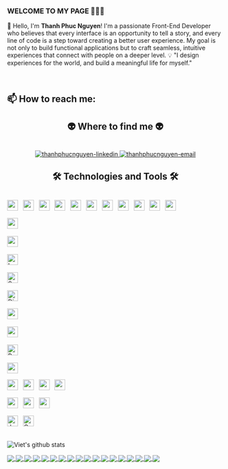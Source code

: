 ### WELCOME TO MY PAGE 👋👋👋

🚀 Hello, I'm  **Thanh Phuc Nguyen**!
I'm a passionate Front-End Developer who believes that every interface is an opportunity to tell a story, and every line of code is a step toward creating a better user experience. My goal is not only to build functional applications but to craft seamless, intuitive experiences that connect with people on a deeper level.
💡 "I design experiences for the world, and build a meaningful life for myself."

<br>

## 📫 How to reach me: 


<!-- [![Linkedin](https://i.stack.imgur.com/gVE0j.png) LinkedIn](https://www.linkedin.com/in/thanhphucnguyen1810/) 
[![GitHub](https://i.stack.imgur.com/tskMh.png) GitHub](https://github.com/vietnh1009/)  -->
<h2 align="center">👽 Where to find me 👽</h2>
<br>
<!-- https://icons8.com -->
<div align="center">
  <a href="https://www.linkedin.com/in/thanhphucnguyen1810/"         target="blank">
    <img src="https://img.icons8.com/bubbles/100/000000/linkedin.png" alt="thanhphucnguyen-linkedin" />
  </a>

  <a href="mailto:thanhphucnguyen54@gmail.com" target="top">
    <img src="https://img.icons8.com/bubbles/100/000000/apple-mail.png" alt="thanhphucnguyen-email" />
  </a>
</div>

<!-- -----------------Technologies and Tools--------------- -->
<h2 align="center">🛠 Technologies and Tools 🛠</h2><br>
<!-- Frontend Technologies -->
<!-- HTML -->
<span><img src="https://img.shields.io/badge/HTML5-282C34?logo=html5&logoColor=E34F26" height="25"/></span>
&nbsp;
<!-- CSS -->
<span><img src="https://img.shields.io/badge/CSS3-282C34?logo=css3&logoColor=1572B6" height="25"/></span>
&nbsp;
<!-- Tailwind -->
<span><img src="https://img.shields.io/badge/Tailwind%20CSS-282C34?logo=tailwind-css&logoColor=38B2AC" height="25"/></span>
&nbsp;
<!-- Sass -->
<span><img src="https://img.shields.io/badge/Sass-282C34?logo=sass&logoColor=CC6699" height="25"/></span>
&nbsp;
<!-- Bootstrap -->
<span><img src="https://img.shields.io/badge/Bootstrap-282C34?logo=bootstrap&logoColor=7952B3" height="25"/></span>
&nbsp;
<!-- ReactJS -->
<span><img src="https://img.shields.io/badge/ReactJS-282C34?logo=react&logoColor=61DAFB" height="25"/></span>
&nbsp;
<!-- Angular -->
<span><img src="https://img.shields.io/badge/Angular-282C34?logo=angular&logoColor=DD0031" height="25"/></span>
&nbsp;
<!-- Vue.js -->
<span><img src="https://img.shields.io/badge/Vue.js-282C34?logo=vue.js&logoColor=4FC08D" height="25"/></span>
&nbsp;
<!-- Redux -->
<span><img src="https://img.shields.io/badge/Redux-282C34?logo=redux&logoColor=764ABC" height="25"/></span>
&nbsp;
<!-- Javascript -->
<span><img src="https://img.shields.io/badge/JavaScript-282C34?logo=javascript&logoColor=F7DF1E" height="25"/></span>
&nbsp;
<!-- TypeScript -->
<span><img src="https://img.shields.io/badge/TypeScript-282C34?logo=typescript&logoColor=3178C6" height="25"/></span>
&nbsp;

<!-- Backend Technologies -->
<!-- Nodejs -->
<span><img src="https://img.shields.io/badge/Node.js-282C34?logo=node.js&logoColor=00F200" height="25"/></span>
&nbsp;
<!-- Express -->
<span><img src="https://img.shields.io/badge/Express-282C34?logo=express&logoColor=FFFFFF" height="25"/></span>
&nbsp;
<!-- Laravel -->
<span><img src="https://img.shields.io/badge/Laravel-282C34?logo=laravel&logoColor=FF2D20" alt="Laravel" title="Laravel" height="25"/></span>
&nbsp;
<!-- Java -->
<span><img src="https://img.shields.io/badge/Spring%20Boot-282C34?logo=spring-boot&logoColor=6DB33F" alt="Spring Boot" title="Spring Boot (Java)" height="25"/></span>
&nbsp;
<!-- Django -->
<span><img src="https://img.shields.io/badge/Django-282C34?logo=django&logoColor=092E20" alt="Django" title="Django" height="25"/></span>
&nbsp;
<!-- MongoDB -->
<span><img src="https://img.shields.io/badge/MongoDB-282C34?logo=mongodb&logoColor=47A248" height="25"/></span>
&nbsp;
<!-- MySQL -->
<span><img src="https://img.shields.io/badge/MySQL-282C34?logo=mysql&logoColor=4479A1" height="25"/></span>
&nbsp;
<!-- PostgreSQL -->
<span><img src="https://img.shields.io/badge/PostgreSQL-282C34?logo=postgresql&logoColor=336791" alt="PostgreSQL" title="PostgreSQL" height="25"/></span>
&nbsp;
<!-- Firebase -->
<span><img src="https://img.shields.io/badge/Firebase-282C34?logo=firebase&logoColor=FFCA28" height="25"/></span>

<!-- -------------------Tools------------------- -->
<span><img src="https://img.shields.io/badge/git-282C34?logo=git&logoColor=F05032" height="25"/></span>
&nbsp;
<span><img src="https://img.shields.io/badge/VS%20Code-282C34?logo=visual-studio-code&logoColor=007ACC" height="25"/></span>
&nbsp;
<span><img src="https://img.shields.io/badge/ESLint-282C34?logo=eslint&logoColor=4B32C3" height="25"/></span>
&nbsp;
<span><img src="https://img.shields.io/badge/WordPress-282C34?logo=wordpress&logoColor=21759B" height="25"/></span>

<span><img src="https://img.shields.io/badge/Figma-282C34?logo=figma&logoColor=F24E1E" height="25"/></span>
&nbsp;
<span><img src="https://img.shields.io/badge/Postman-282C34?logo=postman&logoColor=FF6C37" height="25"/></span>
&nbsp;
<span><img src="https://img.shields.io/badge/Docker-282C34?logo=docker&logoColor=2496ED" height="25"/></span>
&nbsp;
<!-- API / Auth -->
<span><img src="https://img.shields.io/badge/JWT-282C34?logo=jsonwebtokens&logoColor=000000" alt="JWT" title="JSON Web Token" height="25"/></span>
&nbsp;
<span><img src="https://img.shields.io/badge/GraphQL-282C34?logo=graphql&logoColor=E10098" alt="GraphQL" title="GraphQL" height="25"/></span>
&nbsp;
<br/><br/>
<!-- ------------------------- -->

![Viet's github stats](https://github-readme-stats-git-masterrstaa-rickstaa.vercel.app/api?username=vietnh1009&show_icons=true&theme=tokyonight&hide=contribs,prs,issues)

<a href="">
  <!-- Change the `github-readme-stats.anuraghazra1.vercel.app` to `github-readme-stats.vercel.app`  -->
  <img align="center" src="https://github-readme-stats.anuraghazra1.vercel.app/api/pin/?username=vietnh1009&repo=QuickDraw&theme=radical" />
</a>    

<a href="">
  <!-- Change the `github-readme-stats.anuraghazra1.vercel.app` to `github-readme-stats.vercel.app`  -->
  <img align="center" src="https://github-readme-stats.anuraghazra1.vercel.app/api/pin/?username=vietnh1009&repo=ASCII-generator&theme=merko" />
</a>

<a href="">
  <!-- Change the `github-readme-stats.anuraghazra1.vercel.app` to `github-readme-stats.vercel.app`  -->
  <img align="center" src="https://github-readme-stats.anuraghazra1.vercel.app/api/pin/?username=vietnh1009&repo=Super-mario-bros-A3C-pytorch&theme=gruvbox" />
</a>    
<a href="">
  <!-- Change the `github-readme-stats.anuraghazra1.vercel.app` to `github-readme-stats.vercel.app`  -->
  <img align="center" src="https://github-readme-stats.anuraghazra1.vercel.app/api/pin/?username=vietnh1009&repo=Super-mario-bros-PPO-pytorch&theme=dark" />
</a>

<a href="">
  <!-- Change the `github-readme-stats.anuraghazra1.vercel.app` to `github-readme-stats.vercel.app`  -->
  <img align="center" src="https://github-readme-stats.anuraghazra1.vercel.app/api/pin/?username=vietnh1009&repo=Flappy-bird-deep-Q-learning-pytorch&theme=onedark" />
</a>    
<a href="">
  <!-- Change the `github-readme-stats.anuraghazra1.vercel.app` to `github-readme-stats.vercel.app`  -->
  <img align="center" src="https://github-readme-stats.anuraghazra1.vercel.app/api/pin/?username=vietnh1009&repo=Tetris-deep-Q-learning-pytorch&theme=cobalt" />
</a>

<a href="">
  <!-- Change the `github-readme-stats.anuraghazra1.vercel.app` to `github-readme-stats.vercel.app`  -->
  <img align="center" src="https://github-readme-stats.anuraghazra1.vercel.app/api/pin/?username=vietnh1009&repo=AirGesture&theme=synthwave" />
</a>    
<a href="">
  <!-- Change the `github-readme-stats.anuraghazra1.vercel.app` to `github-readme-stats.vercel.app`  -->
  <img align="center" src="https://github-readme-stats.anuraghazra1.vercel.app/api/pin/?username=vietnh1009&repo=Yolo-v2-pytorch&theme=highcontrast" />
</a>

<a href="">
  <!-- Change the `github-readme-stats.anuraghazra1.vercel.app` to `github-readme-stats.vercel.app`  -->
  <img align="center" src="https://github-readme-stats.anuraghazra1.vercel.app/api/pin/?username=vietnh1009&repo=Hierarchical-attention-networks-pytorch&theme=dracula" />
</a>    
<a href="">
  <!-- Change the `github-readme-stats.anuraghazra1.vercel.app` to `github-readme-stats.vercel.app`  -->
  <img align="center" src="https://github-readme-stats.anuraghazra1.vercel.app/api/pin/?username=vietnh1009&repo=Photomosaic-generator&theme=radical" />
</a>

<a href="">
  <!-- Change the `github-readme-stats.anuraghazra1.vercel.app` to `github-readme-stats.vercel.app`  -->
  <img align="center" src="https://github-readme-stats.anuraghazra1.vercel.app/api/pin/?username=vietnh1009&repo=Street-fighter-A3C-ICM-pytorch&theme=merko" />
</a>    
<a href="">
  <!-- Change the `github-readme-stats.anuraghazra1.vercel.app` to `github-readme-stats.vercel.app`  -->
  <img align="center" src="https://github-readme-stats.anuraghazra1.vercel.app/api/pin/?username=vietnh1009&repo=SSD-pytorch&theme=gruvbox" />
</a>

<a href="">
  <!-- Change the `github-readme-stats.anuraghazra1.vercel.app` to `github-readme-stats.vercel.app`  -->
  <img align="center" src="https://github-readme-stats.anuraghazra1.vercel.app/api/pin/?username=vietnh1009&repo=Contra-PPO-pytorch&theme=dark" />
</a>    
<a href="">
  <!-- Change the `github-readme-stats.anuraghazra1.vercel.app` to `github-readme-stats.vercel.app`  -->
  <img align="center" src="https://github-readme-stats.anuraghazra1.vercel.app/api/pin/?username=vietnh1009&repo=Deeplab-pytorch&theme=onedark" />
</a>

<a href="">
  <!-- Change the `github-readme-stats.anuraghazra1.vercel.app` to `github-readme-stats.vercel.app`  -->
  <img align="center" src="https://github-readme-stats.anuraghazra1.vercel.app/api/pin/?username=vietnh1009&repo=Character-level-cnn-pytorch&theme=cobalt" />
</a>    
<a href="">
  <!-- Change the `github-readme-stats.anuraghazra1.vercel.app` to `github-readme-stats.vercel.app`  -->
  <img align="center" src="https://github-readme-stats.anuraghazra1.vercel.app/api/pin/?username=vietnh1009&repo=Character-level-cnn-tensorflow&theme=synthwave" />
</a>

<a href="">
  <!-- Change the `github-readme-stats.anuraghazra1.vercel.app` to `github-readme-stats.vercel.app`  -->
  <img align="center" src="https://github-readme-stats.anuraghazra1.vercel.app/api/pin/?username=vietnh1009&repo=Very-deep-cnn-pytorch&theme=highcontrast" />
</a>    
<a href="">
  <!-- Change the `github-readme-stats.anuraghazra1.vercel.app` to `github-readme-stats.vercel.app`  -->
  <img align="center" src="https://github-readme-stats.anuraghazra1.vercel.app/api/pin/?username=vietnh1009&repo=Very-deep-cnn-tensorflow&theme=dracula" />
</a>
